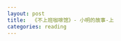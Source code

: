 ```yaml
---
layout: post
title:  《不上班咖啡馆》- 小明的故事-上
categories: reading
---
```



<!--stackedit_data:
eyJoaXN0b3J5IjpbLTE5MDU2MzUzNTFdfQ==
-->